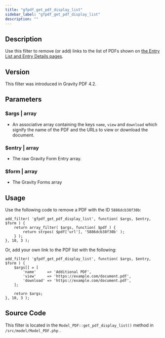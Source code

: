 ```yaml
---
title: "gfpdf_get_pdf_display_list"
sidebar_label: "gfpdf_get_pdf_display_list"
description: ""
---
```




## Description 

Use this filter to remove (or add) links to the list of PDFs shown on [the Entry List and Entry Details pages](user-viewing-pdfs.md).

## Version 

This filter was introduced in Gravity PDF 4.2.

## Parameters 

### $args | array
*  An associative array containing the keys `name`, `view` and `download` which signify the name of the PDF and the URLs to view or download the document.

### $entry | array
*  The raw Gravity Form Entry array.

### $form | array
*  The Gravity Forms array

## Usage 

Use the following code to remove a PDF with the ID `5886dcb38f30b`:

```.language-php
add_filter( 'gfpdf_get_pdf_display_list', function( $args, $entry, $form ) {
	return array_filter( $args, function( $pdf ) {
		return strpos( $pdf['url'], '5886dcb38f30b' );
	} );
}, 10, 3 );
```

Or, add your own link to the PDF list with the following:

```.language-php
add_filter( 'gfpdf_get_pdf_display_list', function( $args, $entry, $form ) {
	$args[] = [
		'name'     => 'Additional PDF',
		'view'     => 'https://example.com/document.pdf',
		'download' => 'https://example.com/document.pdf',
	];

	return $args;
}, 10, 3 );
```

## Source Code 

This filter is located in the `Model_PDF::get_pdf_display_list()` method in `/src/model/Model_PDF.php` .